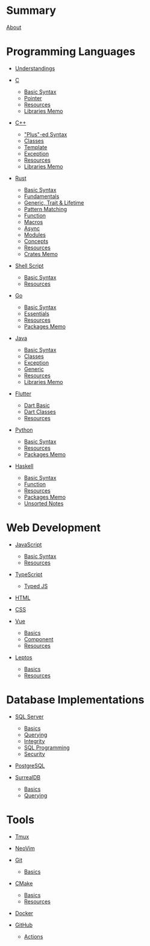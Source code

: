 # Summary

[About](README.md)

# Programming Languages

- [Understandings](langs/understandings.md)

- [C](langs/c/README.md)
  - [Basic Syntax](langs/c/syntax.md)
  - [Pointer](langs/c/pointer.md)
  - [Resources](langs/c/resources.md)
  - [Libraries Memo](langs/c/libs.md)

- [C++](langs/cpp/README.md)
  - ["Plus"-ed Syntax](langs/cpp/syntax.md)
  - [Classes](langs/cpp/class.md)
  - [Template](langs/cpp/template.md)
  - [Exception](langs/cpp/exception.md)
  - [Resources](langs/cpp/resources.md)
  - [Libraries Memo](langs/cpp/libs.md)

- [Rust](langs/rust/README.md)
  - [Basic Syntax](langs/rust/syntax.md)
  - [Fundamentals](langs/rust/fundamentals.md)
  - [Generic, Trait & Lifetime](langs/rust/generic_trait.md)
  - [Pattern Matching](langs/rust/pattern.md)
  - [Function](langs/rust/function.md)
  - [Macros](langs/rust/macros.md)
  - [Async]()
  - [Modules]()
  - [Concepts](langs/rust/concepts.md)
  - [Resources](langs/rust/resources.md)
  - [Crates Memo](langs/rust/libs.md)

- [Shell Script](langs/shell/README.md)
  - [Basic Syntax](langs/shell/syntax.md)
  - [Resources](langs/shell/resources.md)

- [Go](langs/go/README.md)
  - [Basic Syntax](langs/go/syntax.md)
  - [Essentials](langs/go/essential.md)
  - [Resources](langs/go/resources.md)
  - [Packages Memo](langs/go/libs.md)

- [Java](langs/java/README.md)
  - [Basic Syntax](langs/java/syntax.md)
  - [Classes](langs/java/class.md)
  - [Exception](langs/java/exception.md)
  - [Generic](langs/java/generic.md)
  - [Resources]()
  - [Libraries Memo]()

- [Flutter](langs/flutter/README.md)
  - [Dart Basic](langs/flutter/dart.md)
  - [Dart Classes](langs/flutter/class.md)
  - [Resources]()

- [Python](langs/python/README.md)
  - [Basic Syntax](langs/python/syntax.md)
  - [Resources]()
  - [Packages Memo]()

- [Haskell](langs/haskell/README.md)
  - [Basic Syntax](langs/haskell/syntax.md)
  - [Function](langs/haskell/function.md)
  - [Resources]()
  - [Packages Memo]()
  - [Unsorted Notes](langs/haskell/draft.md)

# Web Development

- [JavaScript](web/javascript/README.md)
  - [Basic Syntax](web/javascript/syntax.md)
  - [Resources](web/javascript/resources.md)

- [TypeScript](web/typescript/README.md)
  - [Typed JS](web/typescript/type.md)

- [HTML]()

- [CSS]()

- [Vue](web/vue/README.md)
  - [Basics](web/vue/basics.md)
  - [Component](web/vue/component.md)
  - [Resources](web/vue/resources.md)

- [Leptos](web/leptos/README.md)
  - [Basics]()
  - [Resources](web/leptos/resources.md)

# Database Implementations

- [SQL Server](db/sqlserver/README.md)
  - [Basics](db/sqlserver/basics.md)
  - [Querying](db/sqlserver/query.md)
  - [Integrity](db/sqlserver/integrity.md)
  - [SQL Programming](db/sqlserver/programming.md)
  - [Security](db/sqlserver/security.md)

- [PostgreSQL]()

- [SurrealDB](db/surrealdb/README.md)
  - [Basics](db/surrealdb/basics.md)
  - [Querying](db/surrealdb/query.md)

# Tools

- [Tmux](tools/tmux.md)
- [NeoVim](tools/nvim.md)

- [Git](tools/git/README.md)
  - [Basics](tools/git/basics.md)

- [CMake](tools/cmake/README.md)
  - [Basics](tools/cmake/basics.md)
  - [Resources](tools/cmake/resources.md)

- [Docker]()

- [GitHub]()
  - [Actions]()
